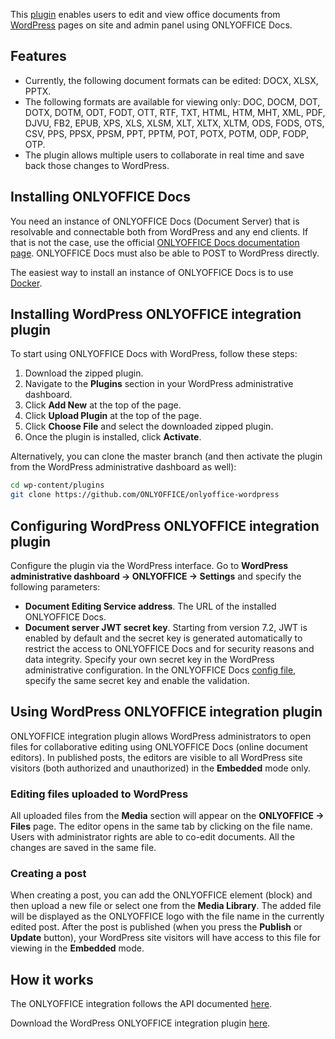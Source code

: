 This [plugin](https://github.com/ONLYOFFICE/onlyoffice-wordpress) enables users to edit and view office documents from [WordPress](https://wordpress.org/) pages on site and admin panel using ONLYOFFICE Docs.

## Features

- Currently, the following document formats can be edited: DOCX, XLSX, PPTX.
- The following formats are available for viewing only: DOC, DOCM, DOT, DOTX, DOTM, ODT, FODT, OTT, RTF, TXT, HTML, HTM, MHT, XML, PDF, DJVU, FB2, EPUB, XPS, XLS, XLSM, XLT, XLTX, XLTM, ODS, FODS, OTS, CSV, PPS, PPSX, PPSM, PPT, PPTM, POT, POTX, POTM, ODP, FODP, OTP.
- The plugin allows multiple users to collaborate in real time and save back those changes to WordPress.

## Installing ONLYOFFICE Docs

You need an instance of ONLYOFFICE Docs (Document Server) that is resolvable and connectable both from WordPress and any end clients. If that is not the case, use the official [ONLYOFFICE Docs documentation page](https://helpcenter.onlyoffice.com/server/linux/document/linux-installation.aspx). ONLYOFFICE Docs must also be able to POST to WordPress directly.

The easiest way to install an instance of ONLYOFFICE Docs is to use [Docker](https://github.com/onlyoffice/Docker-DocumentServer).

## Installing WordPress ONLYOFFICE integration plugin

To start using ONLYOFFICE Docs with WordPress, follow these steps:

1. Download the zipped plugin.
2. Navigate to the **Plugins** section in your WordPress administrative dashboard.
3. Click **Add New** at the top of the page.
4. Click **Upload Plugin** at the top of the page.
5. Click **Choose File** and select the downloaded zipped plugin.
6. Once the plugin is installed, click **Activate**.

Alternatively, you can clone the master branch (and then activate the plugin from the WordPress administrative dashboard as well):

``` sh
cd wp-content/plugins
git clone https://github.com/ONLYOFFICE/onlyoffice-wordpress
```

## Configuring WordPress ONLYOFFICE integration plugin

Configure the plugin via the WordPress interface. Go to **WordPress administrative dashboard -> ONLYOFFICE -> Settings** and specify the following parameters:

- **Document Editing Service address**. The URL of the installed ONLYOFFICE Docs.
- **Document server JWT secret key**. Starting from version 7.2, JWT is enabled by default and the secret key is generated automatically to restrict the access to ONLYOFFICE Docs and for security reasons and data integrity. Specify your own secret key in the WordPress administrative configuration. In the ONLYOFFICE Docs [config file](../../Additional%20API/Signature/Signature.md), specify the same secret key and enable the validation.

## Using WordPress ONLYOFFICE integration plugin

ONLYOFFICE integration plugin allows WordPress administrators to open files for collaborative editing using ONLYOFFICE Docs (online document editors). In published posts, the editors are visible to all WordPress site visitors (both authorized and unauthorized) in the **Embedded** mode only.

### Editing files uploaded to WordPress

All uploaded files from the **Media** section will appear on the **ONLYOFFICE -> Files** page. The editor opens in the same tab by clicking on the file name. Users with administrator rights are able to co-edit documents. All the changes are saved in the same file.

### Creating a post

When creating a post, you can add the ONLYOFFICE element (block) and then upload a new file or select one from the **Media Library**. The added file will be displayed as the ONLYOFFICE logo with the file name in the currently edited post. After the post is published (when you press the **Publish** or **Update** button), your WordPress site visitors will have access to this file for viewing in the **Embedded** mode.

## How it works

The ONLYOFFICE integration follows the API documented [here](../Basic%20concepts.md).

Download the WordPress ONLYOFFICE integration plugin [here](https://github.com/ONLYOFFICE/onlyoffice-wordpress).
